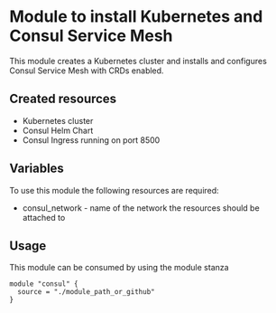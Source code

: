 # Module to install Kubernetes and Consul Service Mesh

This module creates a Kubernetes cluster and installs and configures
Consul Service Mesh with CRDs enabled.

## Created resources
* Kubernetes cluster
* Consul Helm Chart
* Consul Ingress running on port 8500

## Variables

To use this module the following resources are required:

* consul_network - name of the network the resources should be attached to

## Usage

This module can be consumed by using the module stanza

```
module "consul" {
  source = "./module_path_or_github"
}
```

